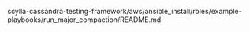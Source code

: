 scylla-cassandra-testing-framework/aws/ansible_install/roles/example-playbooks/run_major_compaction/README.md